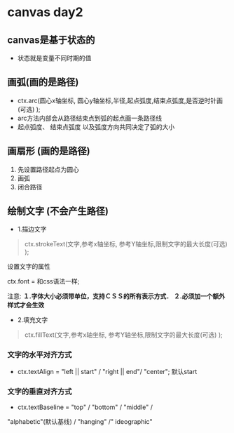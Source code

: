 # canvas day2

## canvas是基于状态的

* 状态就是变量不同时期的值

## 画弧\(画的是路径\)

* ctx.arc\(圆心x轴坐标, 圆心y轴坐标,半径,起点弧度,结束点弧度,是否逆时针画\(可选\) \);
* arc方法内部会从路径结束点到弧的起点画一条路径线
* 起点弧度、 结束点弧度 以及弧度方向共同决定了弧的大小

## 画扇形 \(画的是路径\)

1. 先设置路径起点为圆心
2. 画弧
3. 闭合路径

## 绘制文字 \(不会产生路径\)

* 1.描边文字

> ctx.strokeText\(文字,参考x轴坐标, 参考Y轴坐标,限制文字的最大长度\(可选\) \);

设置文字的属性

ctx.font = 和css语法一样;

注意:  **１.字体大小必须带单位，支持ＣＳＳ的所有表示方式． ２.必须加一个额外样式才会生效** 

* 2.填充文字

> ctx.fillText\(文字,参考x轴坐标, 参考Y轴坐标,限制文字的最大长度\(可选\) \);

### 文字的水平对齐方式

* ctx.textAlign = "left \|\| start" \/ "right \|\| end"\/ "center"; 默认start

### 文字的垂直对齐方式

* ctx.textBaseline = "top" \/ "bottom" \/ "middle" \/

"alphabetic"\(默认基线\) \/ "hanging" \/" ideographic"

